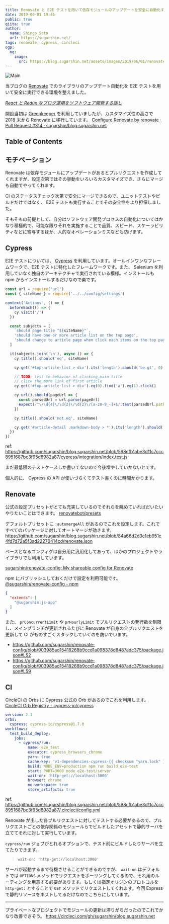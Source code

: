```yaml
---
title: Renovate と E2E テストを用いて依存モジュールのアップデートを安全に自動化する
date: 2019-06-01 19:46
public: true
qiita: true
author:
  name: Shingo Sato
  url: https://sugarshin.net/
tags: renovate, cypress, circleci
ogp:
  og:
    image:
      src: https://blog.sugarshin.net/assets/images/2019/06/01/renovate-with-e2e-test/main.png
---
```


![Main](/assets/images/2019/06/01/renovate-with-e2e-test/main.png)

当ブログの [Renovate](https://renovatebot.com/) でのライブラリのアップデート自動化を E2E テストを用いて安全に実行できる環境を整えました。

*[React と Redux なブログ運用をソフトウェア開発する話し](https://blog.sugarshin.net/2016/07/14/blog-like-software-development)*

開設当初は [Greenkeeper](https://greenkeeper.io/) を利用していましたが、カスタマイズ性の高さで 2018 末から Renovate に移行しています。 [Configure Renovate by renovate · Pull Request #314 · sugarshin/blog.sugarshin.net](https://github.com/sugarshin/blog.sugarshin.net/pull/314)

## Table of Contents

## モチベーション

Renovate は依存モジュールにアップデートがあるとプルリクエストを作成してくれますが、設定次第ではその挙動をいろいろカスタマイズでき、さらにマージも自動でやってくれます。

CI のステータスチェック次第で安全にマージできるので、ユニットテストやビルドだけではなく、 E2E テストも実行することでその安全性をより担保しました。

そもそもの前提として、自分はソフトウェア開発プロセスの自動化についてはかなり積極的で、可能な限りそれを実施することで品質、スピード、スケーラビリティなどに寄与するほか、人的なオペレーションミスなども防げます。

## Cypress

E2E テストについては、 [Cypress](https://www.cypress.io/) を利用しています。オールインワンなフレームワークで、E2E テストに特化したフレームワークです。また、 Selenium を利用していなく独自のアーキテクチャで実行されている模様。インストールも npm からインストールするだけなので楽です。

```js
const url = require('url')
const { siteName } = require('../../config/settings')

context('Actions', () => {
  beforeEach(() => {
    cy.visit('/')
  })

  const subjects = [
    `should page title "${siteName}"`,
    'should have one or more article list on the top page',
    'should change to article page when click each items on the top page',
  ]

  it(subjects.join('\n'), async () => {
    cy.title().should('eq', siteName)

    cy.get('#top-article-list > div').its('length').should('be.gt', 0)

    // TODO: test to behavior of clicking main title
    // click the more link of first article
    cy.get('#top-article-list > div').eq(0).find('a').eq(1).click()

    cy.url().should(pageUrl => {
      const parsedUrl = url.parse(pageUrl)
      expect(/^\/\d{4}\/\d{2}\/\d{2}\/[a-z0-9_-]+$/.test(parsedUrl.pathname)).to.ok
    })

    cy.title().should('not.eq', siteName)

    cy.get('#article-detail .markdown-body > *').its('length').should('be.gt', 0)
  })
})
```

ref: https://github.com/sugarshin/blog.sugarshin.net/blob/598cfb1abe3d11c7ccc8951687bc3f95d6982a87/cypress/integration/index.test.js

まだ最低限のテストケースしか書いてないので今後増やしていかないとです。

個人的に、 Cypress の API が使いづらくてテスト書くのに時間かかります。

## Renovate

公式の設定プリセットがとても充実しているのでそれらを眺めていればだいたいやりたいことはできます。 [renovatebot/presets](https://github.com/renovatebot/presets)

デフォルトプリセットに `:automergeAll` があるのでこれを設定します。これですべてのパッケージに対してオートマージが効きます。 https://github.com/sugarshin/blog.sugarshin.net/blob/84a66d2d3c1eb951c4fd7d72a5f3ad22270414cd/renovate.json

ベースとなるコンフィグは自分用に汎用化してあって、ほかのプロジェクトやライブラリでも利用しています。

[sugarshin/renovate-config: My shareable config for Renovate](https://github.com/sugarshin/renovate-config)

npm にパブリッシュしておくだけで設定を利用可能です。 [@sugarshin/renovate-config  -  npm](https://www.npmjs.com/package/@sugarshin/renovate-config)

```json
{
  "extends": [
    "@sugarshin:js-app"
  ]
}
```

また、 `prConcurrentLimit` や `prHourlyLimit` でプルリクエストの発行数を制限し、メインブランチが更新されるたびに Renovate が自身の全プルリクエストを更新して CI がものすごくスタックしていくのを防いでいます。

- https://github.com/sugarshin/renovate-config/blob/903985ad15418268b9ccd1a098378d8487adc375/package.json#L52
- https://github.com/sugarshin/renovate-config/blob/903985ad15418268b9ccd1a098378d8487adc375/package.json#L59

## CI

CircleCI の Orbs に Cypress 公式の Orb があるのでこれを利用します。 [CircleCI Orb Registry - cypress-io/cypress](https://circleci.com/orbs/registry/orb/cypress-io/cypress)

```yaml
version: 2.1
orbs:
  cypress: cypress-io/cypress@1.7.0
workflows:
  test_build_deploy:
    jobs:
      - cypress/run:
          name: e2e_test
          executor: cypress_browsers_chrome
          yarn: true
          cache-key: 'v1-dependencies-cypress-{{ checksum "yarn.lock" }}'
          build: NODE_ENV=production npm run build:e2e-test
          start: PORT=3000 node e2e-test/server
          wait-on: 'http-get://localhost:3000'
          browser: chrome
          no-workspace: true
          store_artifacts: true
```

ref: https://github.com/sugarshin/blog.sugarshin.net/blob/598cfb1abe3d11c7ccc8951687bc3f95d6982a87/.circleci/config.yml

Renovate が出した各プルリクエストに対してテストする必要があるので、プルリクエストごとの依存関係のモジュールらでビルドしたアセットで静的サーバを立ててそれに対して実行しています。

`cypress/run` ジョブがとれるオプションで、テスト前にビルドしたりサーバを立てたりできます。

> `wait-on: 'http-get://localhost:3000'`

サーバが起動するまで待機させることができるのですが、 `wait-on` はデフォルトでは `OPTIONS` メソッドでリクエストをポーリングしてくるので、それ用のルーティングを用意する必要があります。もしくは指定オリジンのプロトコルを `http-get:` とすることで `GET` メソッドでリクエストしてくれます。今回 Express で静的リソースをホストしてるだけなのでこちらにしています。

---

プライベートなプロジェクトでモジュールの更新は滞りがちだったのでこれでかなり改善できそう。 https://circleci.com/gh/sugarshin/blog.sugarshin.net
